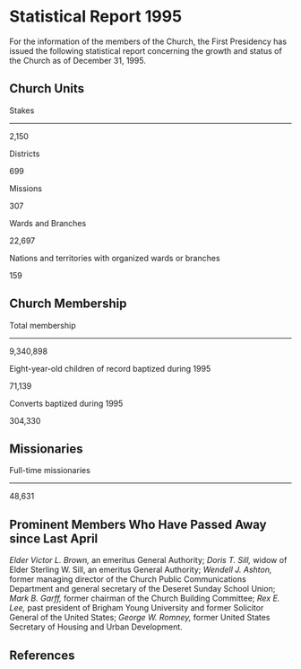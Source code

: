 # Statistical Report 1995

For the information of the members of the Church, the First Presidency has
issued the following statistical report concerning the growth and status of
the Church as of December 31, 1995.

## Church Units

Stakes  
  
---  
  
2,150  
  
Districts  
  
699  
  
Missions  
  
307  
  
Wards and Branches  
  
22,697  
  
Nations and territories with organized wards or branches  
  
159  
  
## Church Membership

Total membership  
  
---  
  
9,340,898  
  
Eight-year-old children of record baptized during 1995  
  
71,139  
  
Converts baptized during 1995  
  
304,330  
  
## Missionaries

Full-time missionaries  
  
---  
  
48,631  
  
## Prominent Members Who Have Passed Away since Last April

_Elder Victor L. Brown,_ an emeritus General Authority; _Doris T. Sill,_ widow
of Elder Sterling W. Sill, an emeritus General Authority; _Wendell J. Ashton,_
former managing director of the Church Public Communications Department and
general secretary of the Deseret Sunday School Union; _Mark B. Garff,_ former
chairman of the Church Building Committee; _Rex E. Lee,_ past president of
Brigham Young University and former Solicitor General of the United States;
_George W. Romney,_ former United States Secretary of Housing and Urban
Development.

## References

